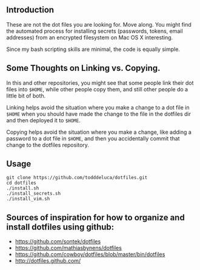 
## Introduction

These are not the dot files you are looking for.  Move along.  You might find
the automated process for installing secrets (passwords, tokens, email
addresses) from an encrypted filesystem on Mac OS X interesting.

Since my bash scripting skills are minimal, the code is equally simple.


## Some Thoughts on Linking vs. Copying.

In this and other repositories, you might see that some people link their dot
files into `$HOME`, while other people copy them, and still other people do a
little bit of both.

Linking helps avoid the situation where you make a change to a dot file in
`$HOME` when you should have made the change to the file in the dotfiles dir
and then deployed it to `$HOME`.

Copying helps avoid the situation where you make a change, like adding a
password to a dot file in `$HOME`, and then you accidentally commit that change
to the dotfiles repository.


## Usage

    git clone https://github.com/todddeluca/dotfiles.git
    cd dotfiles
    ./install.sh
    ./install_secrets.sh
    ./install_vim.sh

## Sources of inspiration for how to organize and install dotfiles using github:

- https://github.com/sontek/dotfiles
- https://github.com/mathiasbynens/dotfiles
- https://github.com/cowboy/dotfiles/blob/master/bin/dotfiles
- http://dotfiles.github.com/

